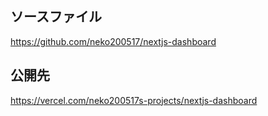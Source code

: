 ## ソースファイル

https://github.com/neko200517/nextjs-dashboard

## 公開先

https://vercel.com/neko200517s-projects/nextjs-dashboard